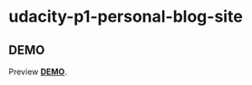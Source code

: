# udacity-p1-personal-blog-site

## DEMO
Preview **[DEMO](https://ewstr.github.io/udacity-p1-personal-blog-site/)**.